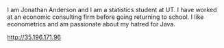 I am Jonathan Anderson and I am a statistics student at UT. I have worked at an economic consulting firm before going returning to school. I like econometrics and am passionate about my hatred for Java.  

http://35.196.171.96

